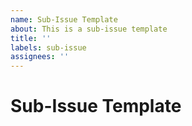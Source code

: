 ```yaml
---
name: Sub-Issue Template
about: This is a sub-issue template
title: ''
labels: sub-issue
assignees: ''
---
```


# Sub-Issue Template

<!-- This is a sub-issue for the parent issue. -->


